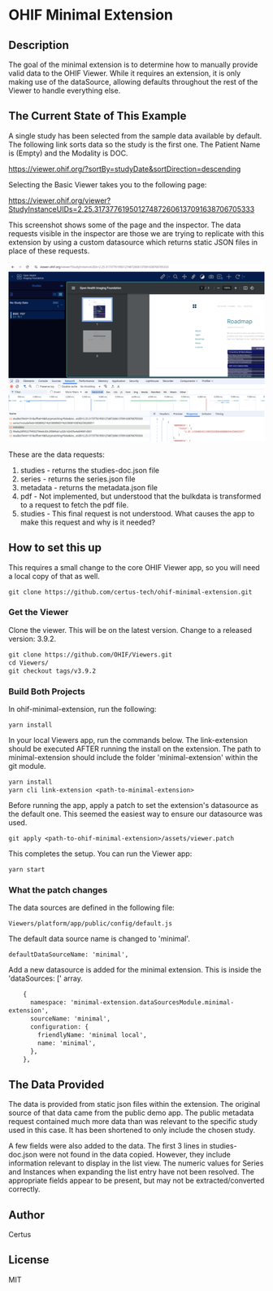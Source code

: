 # OHIF Minimal Extension

## Description

The goal of the minimal extension is to determine how to manually provide valid data to the OHIF Viewer. While it requires an extension, it is only making use of the dataSource, allowing defaults throughout the rest of the Viewer to handle everything else.

## The Current State of This Example

A single study has been selected from the sample data available by default. The following link sorts data so the study is the first one. The Patient Name is (Empty) and the Modality is DOC.

https://viewer.ohif.org/?sortBy=studyDate&sortDirection=descending

Selecting the Basic Viewer takes you to the following page:

https://viewer.ohif.org/viewer?StudyInstanceUIDs=2.25.317377619501274872606137091638706705333

This screenshot shows some of the page and the inspector. The data requests visible in the inspector are those we are trying to replicate with this extension by using a custom datasource which returns static JSON files in place of these requests.

![The sample page we are attempting to replicate](assets/source-page.png)

These are the data requests:

1. studies - returns the studies-doc.json file
1. series - returns the series.json file
1. metadata - returns the metadata.json file
1. pdf - Not implemented, but understood that the bulkdata is transformed to a request to fetch the pdf file.
1. studies - This final request is not understood. What causes the app to make this request and why is it needed?

## How to set this up

This requires a small change to the core OHIF Viewer app, so you will need a local copy of that as well.

```
git clone https://github.com/certus-tech/ohif-minimal-extension.git
```

### Get the Viewer

Clone the viewer. This will be on the latest version. Change to a released version: 3.9.2.

```
git clone https://github.com/OHIF/Viewers.git
cd Viewers/
git checkout tags/v3.9.2
```

### Build Both Projects

In ohif-minimal-extension, run the following:

```
yarn install
```

In your local Viewers app, run the commands below. The link-extension should be executed AFTER running the install on the extension. The path to minimal-extension should include the folder 'minimal-extension' within the git module.

```
yarn install
yarn cli link-extension <path-to-minimal-extension>
```

Before running the app, apply a patch to set the extension's datasource as the default one. This seemed the easiest way to ensure our datasource was used.

```
git apply <path-to-ohif-minimal-extension>/assets/viewer.patch
```

This completes the setup. You can run the Viewer app:

```
yarn start
```

### What the patch changes

The data sources are defined in the following file:

```
Viewers/platform/app/public/config/default.js
```

The default data source name is changed to 'minimal'.

```
defaultDataSourceName: 'minimal',
```

Add a new datasource is added for the minimal extension. This is inside the 'dataSources: [' array.

```
    {
      namespace: 'minimal-extension.dataSourcesModule.minimal-extension',
      sourceName: 'minimal',
      configuration: {
        friendlyName: 'minimal local',
        name: 'minimal',
      },
    },
```

## The Data Provided

The data is provided from static json files within the extension. The original source of that data came from the public demo app. The public metadata request contained much more data than was relevant to the specific study used in this case. It has been shortened to only include the chosen study.

A few fields were also added to the data. The first 3 lines in studies-doc.json were not found in the data copied. However, they include information relevant to display in the list view. The numeric values for Series and Instances when expanding the list entry have not been resolved. The appropriate fields appear to be present, but may not be extracted/converted correctly.


## Author 
Certus

## License 
MIT
